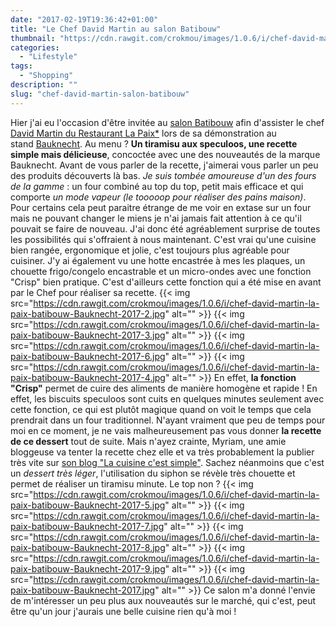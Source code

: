 ```yaml
---
date: "2017-02-19T19:36:42+01:00"
title: "Le Chef David Martin au salon Batibouw"
thumbnail: "https://cdn.rawgit.com/crokmou/images/1.0.6/i/chef-david-martin-la-paix-batibouw-Bauknecht-2017-1.jpg"
categories:
  - "Lifestyle"
tags:
  - "Shopping"
description: ""
slug: "chef-david-martin-salon-batibouw"
---
```


Hier j'ai eu l'occasion d'être invitée au [salon Batibouw](https://www.batibouw.com/fr) afin d'assister le chef [David Martin du Restaurant La Paix*](http://www.lapaix1892.com/) lors de sa démonstration au stand [Bauknecht](http://www.bauknecht.be/). Au menu ? **Un tiramisu aux speculoos, une recette simple mais délicieuse**, concoctée avec une des nouveautés de la marque Bauknecht. Avant de vous parler de la recette, j'aimerai vous parler un peu des produits découverts là bas. _Je suis tombée amoureuse d'un des fours de la gamme_ : un four combiné au top du top, petit mais efficace et qui comporte _un mode vapeur (le tooooop pour réaliser des pains maison)_. Pour certains cela peut paraitre étrange de me voir en extase sur un four mais ne pouvant changer le miens je n'ai jamais fait attention à ce qu'il pouvait se faire de nouveau. J'ai donc été agréablement surprise de toutes les possibilités qui s'offraient à nous maintenant. C'est vrai qu'une cuisine bien rangée, ergonomique et jolie, c'est toujours plus agréable pour cuisiner. J'y ai également vu une hotte encastrée à mes les plaques, un chouette frigo/congelo encastrable et un micro-ondes avec une fonction "Crisp" bien pratique. C'est d'ailleurs cette fonction qui a été mise en avant par le Chef pour réaliser sa recette. {{< img src="https://cdn.rawgit.com/crokmou/images/1.0.6/i/chef-david-martin-la-paix-batibouw-Bauknecht-2017-2.jpg" alt="" >}} {{< img src="https://cdn.rawgit.com/crokmou/images/1.0.6/i/chef-david-martin-la-paix-batibouw-Bauknecht-2017-3.jpg" alt="" >}} {{< img src="https://cdn.rawgit.com/crokmou/images/1.0.6/i/chef-david-martin-la-paix-batibouw-Bauknecht-2017-6.jpg" alt="" >}} {{< img src="https://cdn.rawgit.com/crokmou/images/1.0.6/i/chef-david-martin-la-paix-batibouw-Bauknecht-2017-4.jpg" alt="" >}} En effet, **la fonction "Crisp"** permet de cuire des aliments de manière homogène et rapide ! En effet, les biscuits speculoos sont cuits en quelques minutes seulement avec cette fonction, ce qui est plutôt magique quand on voit le temps que cela prendrait dans un four traditionnel. N'ayant vraiment que peu de temps pour moi en ce moment, je ne vais malheureusement pas vous donner **la recette de ce dessert** tout de suite. Mais n'ayez crainte, Myriam, une amie bloggeuse va tenter la recette chez elle et va très probablement la publier très vite sur [son blog "La cuisine c'est simple"](http://www.lacuisinecestsimple.com/). Sachez néanmoins que c'est un _dessert très léger_, l'utilisation du siphon se révèle très chouette et permet de réaliser un tiramisu minute. Le top non ? {{< img src="https://cdn.rawgit.com/crokmou/images/1.0.6/i/chef-david-martin-la-paix-batibouw-Bauknecht-2017-5.jpg" alt="" >}} {{< img src="https://cdn.rawgit.com/crokmou/images/1.0.6/i/chef-david-martin-la-paix-batibouw-Bauknecht-2017-7.jpg" alt="" >}} {{< img src="https://cdn.rawgit.com/crokmou/images/1.0.6/i/chef-david-martin-la-paix-batibouw-Bauknecht-2017-8.jpg" alt="" >}} {{< img src="https://cdn.rawgit.com/crokmou/images/1.0.6/i/chef-david-martin-la-paix-batibouw-Bauknecht-2017-9.jpg" alt="" >}} {{< img src="https://cdn.rawgit.com/crokmou/images/1.0.6/i/chef-david-martin-la-paix-batibouw-Bauknecht-2017.jpg" alt="" >}} Ce salon m'a donné l'envie de m'intéresser un peu plus aux nouveautés sur le marché, qui c'est, peut être qu'un jour j'aurais une belle cuisine rien qu'à moi !